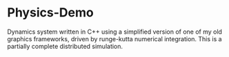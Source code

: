 # Physics-Demo
Dynamics system written in C++ using a simplified version of one of my old graphics frameworks, driven by runge-kutta numerical integration.  This is a partially complete distributed simulation.
